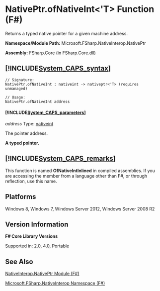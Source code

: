 # NativePtr.ofNativeInt<'T> Function (F#)

Returns a typed native pointer for a given machine address.

**Namespace/Module Path:** Microsoft.FSharp.NativeInterop.NativePtr

**Assembly:** FSharp.Core (in FSharp.Core.dll)


## [!INCLUDE[System_CAPS_syntax](//System/Token/System_CAPS_syntax_md.md)]

```
// Signature:
NativePtr.ofNativeInt : nativeint -> nativeptr<'T> (requires unmanaged)

// Usage:
NativePtr.ofNativeInt address
```

#### [!INCLUDE[System_CAPS_parameters](//System/Token/System_CAPS_parameters_md.md)]
*address*
Type: [nativeint](http://msdn.microsoft.com/en-us/library/f8478c3e-fff5-4f10-82cf-4bedfe305f7b)


The pointer address.



**A typed pointer.**
## [!INCLUDE[System_CAPS_remarks](//System/Token/System_CAPS_remarks_md.md)]
This function is named **OfNativeIntInlined** in compiled assemblies. If you are accessing the member from a language other than F#, or through reflection, use this name.


## Platforms
Windows 8, Windows 7, Windows Server 2012, Windows Server 2008 R2


## Version Information
**F# Core Library Versions**

Supported in: 2.0, 4.0, Portable




## See Also
[NativeInterop.NativePtr Module &#40;F&#35;&#41;](NativeInterop.NativePtr+Module+28%F%2329%.md)

[Microsoft.FSharp.NativeInterop Namespace &#40;F&#35;&#41;](Microsoft.FSharp.NativeInterop+Namespace+28%F%2329%.md)

